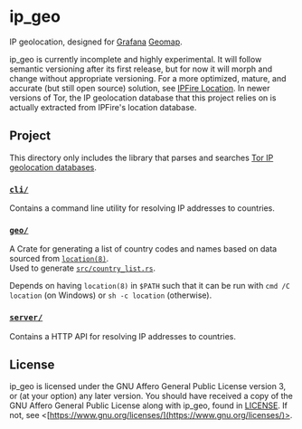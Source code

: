 # ip_geo

IP geolocation, designed for [Grafana](https://grafana.com/oss/grafana/) [Geomap](https://grafana.com/docs/grafana/latest/panels-visualizations/visualizations/geomap/).

ip_geo is currently incomplete and highly experimental.
It will follow semantic versioning after its first release,
but for now it will morph and change without appropriate versioning.
For a more optimized, mature, and accurate (but still open source) solution, see [IPFire Location](https://www.ipfire.org/location).
In newer versions of Tor, the IP geolocation database that this project relies on is actually extracted from IPFire's location database.

## Project

This directory only includes the library that parses and searches [Tor IP geolocation databases](https://packages.ubuntu.com/noble/tor-geoipdb).

### [`cli/`](./cli/)

Contains a command line utility for resolving IP addresses to countries.

### [`geo/`](./geo/)

A Crate for generating a list of country codes and names
based on data sourced from [`location(8)`](https://www.ipfire.org/location/how-to-use/cli).\
Used to generate [`src/country_list.rs`](./src/country_list.rs).

Depends on having `location(8)` in `$PATH`
such that it can be run with `cmd /C location` (on Windows) or `sh -c location` (otherwise).

### [`server/`](./server/)

Contains a HTTP API for resolving IP addresses to countries.

## License

ip_geo is licensed under the GNU Affero General Public License version 3, or (at your option) any later version.
You should have received a copy of the GNU Affero General Public License along with ip_geo, found in [LICENSE](./LICENSE).
If not, see \<[https://www.gnu.org/licenses/](https://www.gnu.org/licenses/)>.
